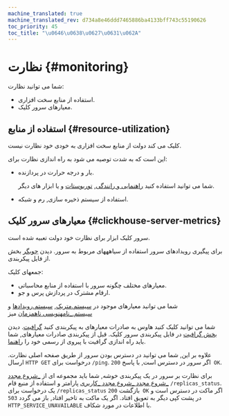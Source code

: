 ```yaml
---
machine_translated: true
machine_translated_rev: d734a8e46ddd7465886ba4133bff743c55190626
toc_priority: 45
toc_title: "\u0646\u0638\u0627\u0631\u062A"
---
```


# نظارت {#monitoring}

شما می توانید نظارت:

-   استفاده از منابع سخت افزاری.
-   معیارهای سرور کلیک.

## استفاده از منابع {#resource-utilization}

کلیک می کند دولت از منابع سخت افزاری به خودی خود نظارت نیست.

این است که به شدت توصیه می شود به راه اندازی نظارت برای:

-   بار و درجه حرارت در پردازنده.

    شما می توانید استفاده کنید [راهنمایی و رانندگی](https://en.wikipedia.org/wiki/Dmesg), [توربوستات](https://www.linux.org/docs/man8/turbostat.html) و یا ابزار های دیگر.

-   استفاده از سیستم ذخیره سازی, رم و شبکه.

## معیارهای سرور کلیک {#clickhouse-server-metrics}

سرور کلیک ابزار برای نظارت خود دولت تعبیه شده است.

برای پیگیری رویدادهای سرور استفاده از سیاهههای مربوط به سرور. دیدن [چوبگر](server-configuration-parameters/settings.md#server_configuration_parameters-logger) بخش از فایل پیکربندی.

جمعهای کلیک:

-   معیارهای مختلف چگونه سرور با استفاده از منابع محاسباتی.
-   ارقام مشترک در پردازش پرس و جو.

شما می توانید معیارهای موجود در [سیستم.متریک](../operations/system-tables.md#system_tables-metrics), [سیستم.رویدادها](../operations/system-tables.md#system_tables-events) و [سیستم.\_نامهنویسی ناهمزمان](../operations/system-tables.md#system_tables-asynchronous_metrics) میز

شما می توانید کلیک کنید هاوس به صادرات معیارهای به پیکربندی کنید [گرافیت](https://github.com/graphite-project). دیدن [بخش گرافیت](server-configuration-parameters/settings.md#server_configuration_parameters-graphite) در فایل پیکربندی سرور کلیک. قبل از پیکربندی صادرات معیارهای, شما باید راه اندازی گرافیت با پیروی از رسمی خود را [راهنما](https://graphite.readthedocs.io/en/latest/install.html).

علاوه بر این, شما می توانید در دسترس بودن سرور از طریق صفحه اصلی نظارت. ارسال `HTTP GET` درخواست برای `/ping`. اگر سرور در دسترس است, با پاسخ `200 OK`.

برای نظارت بر سرور در یک پیکربندی خوشه, شما باید مجموعه ای از [\_شروع مجدد \_شروع مجدد \_شروع مجدد \_کاربری](settings/settings.md#settings-max_replica_delay_for_distributed_queries) پارامتر و استفاده از منبع قام `/replicas_status`. یک درخواست برای `/replicas_status` بازگشت `200 OK` اگر ماکت در دسترس است و در پشت کپی دیگر به تعویق افتاد. اگر یک ماکت به تاخیر افتاد, باز می گردد `503 HTTP_SERVICE_UNAVAILABLE` با اطلاعات در مورد شکاف.
